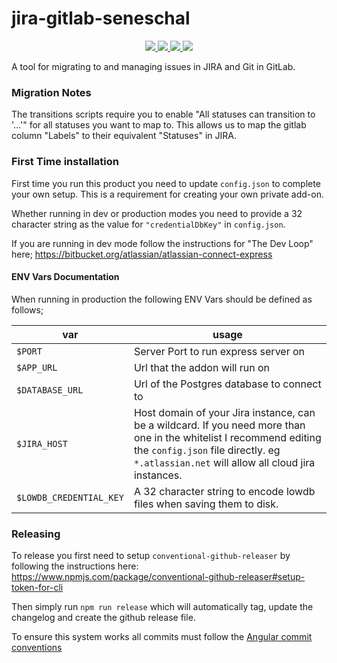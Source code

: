 # jira-gitlab-seneschal

<p align="center">
    <a href="#docker-stars" alt="Stars on docker">
        <img src="https://img.shields.io/docker/stars/simeonc/jira-gitlab-seneschal.svg" />
    </a>
    <a href="#docker-pulls" alt="Pulls on docker">
        <img src="https://img.shields.io/docker/pulls/simeonc/jira-gitlab-seneschal.svg" />
    </a>
    <a href="#docker-auto-build" alt="Docker Automated Build">
        <img src="https://img.shields.io/docker/automated/simeonc/jira-gitlab-seneschal.svg" />
    </a>
    <a href="#docker-status" alt="Docker Status">
        <img src="https://img.shields.io/docker/status/simeonc/jira-gitlab-seneschal.svg" />
    </a>
</p>

A tool for migrating to and managing issues in JIRA and Git in GitLab.

### Migration Notes

The transitions scripts require you to enable "All statuses can transition to '...'" for all statuses you want to map to. This allows us to map the gitlab column "Labels" to their equivalent "Statuses" in JIRA.

### First Time installation

First time you run this product you need to update `config.json` to complete your own setup.
This is a requirement for creating your own private add-on.

Whether running in dev or production modes you need to provide a 32 character string as the value for `"credentialDbKey"` in `config.json`.

If you are running in dev mode follow the instructions for "The Dev Loop" here; https://bitbucket.org/atlassian/atlassian-connect-express

#### ENV Vars Documentation

When running in production the following ENV Vars should be defined as follows;

| var                     | usage                                                        |
| ----------------------- | ------------------------------------------------------------ |
| `$PORT`                 | Server Port to run express server on                         |
| `$APP_URL`              | Url that the addon will run on                               |
| `$DATABASE_URL`         | Url of the Postgres database to connect to                   |
| `$JIRA_HOST`            | Host domain of your Jira instance, can be a wildcard. If you need more than one in the whitelist I recommend editing the `config.json` file directly. eg `*.atlassian.net` will allow all cloud jira instances. |
| `$LOWDB_CREDENTIAL_KEY` | A 32 character string to encode lowdb files when saving them to disk. |

### Releasing

To release you first need to setup `conventional-github-releaser` by following the instructions here: https://www.npmjs.com/package/conventional-github-releaser#setup-token-for-cli

Then simply run `npm run release` which will automatically tag, update the changelog and create the github release file.

To ensure this system works all commits must follow the [Angular commit conventions](https://github.com/bcoe/conventional-changelog-standard/blob/master/convention.md)